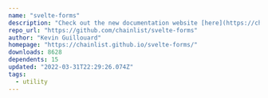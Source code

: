 ```yaml
---
name: "svelte-forms"
description: "Check out the new documentation website [here](https://chainlist.github.io/svelte-forms/)"
repo_url: "https://github.com/chainlist/svelte-forms"
author: "Kevin Guillouard"
homepage: "https://chainlist.github.io/svelte-forms/"
downloads: 8628
dependents: 15
updated: "2022-03-31T22:29:26.074Z"
tags: 
  - utility
---
```

